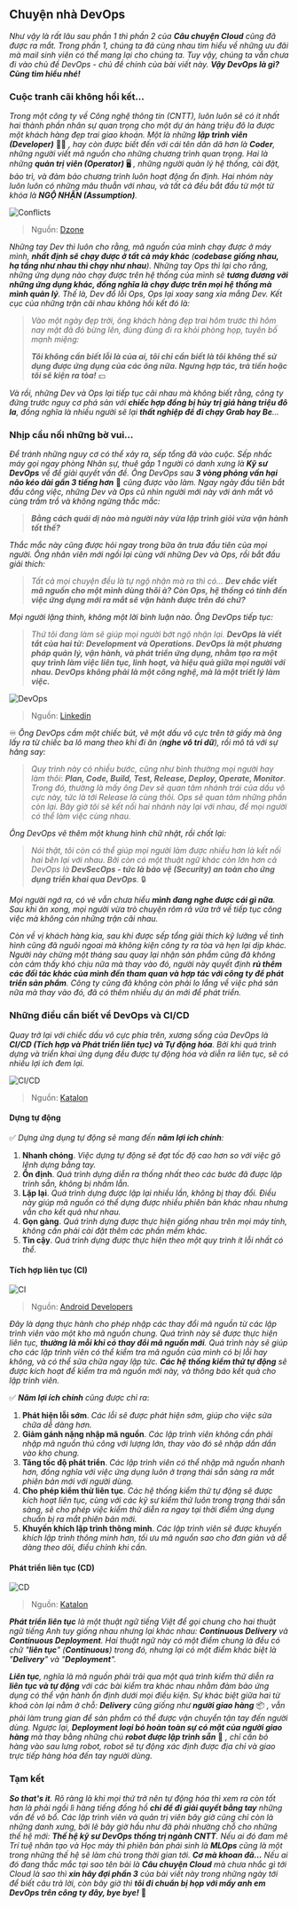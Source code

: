 ## Chuyện nhà DevOps

_Như vậy là rất lâu sau phần 1 thì phần 2 của **Câu chuyện Cloud** cũng đã được ra mắt. Trong phần 1, chúng ta đã cùng nhau tìm hiểu về những ưu đãi mà mail sinh viên có thể mang lại cho chúng ta. Tuy vậy, chúng ta vẫn chưa đi vào chủ đề DevOps - chủ đề chính của bài viết này. **Vậy DevOps là gì? Cùng tìm hiểu nhé!**_

### Cuộc tranh cãi không hồi kết...

_Trong một công ty về Công nghệ thông tin (CNTT), luôn luôn sẽ có ít nhất hai thành phần nhân sự quan trọng cho một dự án hàng triệu đô la được một khách hàng đẹp trai giao khoán. Một là những **lập trình viên (Developer)**_ 👨‍💻 _, hay còn được biết đến với cái tên dân dã hơn là **Coder**, những người viết mã nguồn cho những chương trình quan trọng. Hai là những **quản trị viên (Operator)**_ 🖥 _, những người quản lý hệ thống, cài đặt, bảo trì, và đảm bảo chương trình luôn hoạt động ổn định. Hai nhóm này luôn luôn có những mâu thuẫn với nhau, và tất cả đều bắt đầu từ một từ khóa là **NGỘ NHẬN (Assumption)**._

![Conflicts](../img/image9.jpg)

> Nguồn: [Dzone](https://dzone.com/articles/dev-vs-ops-conflicted-so-are-we)

_Những tay Dev thì luôn cho rằng, mã nguồn của mình chạy được ở máy mình, **nhất định sẽ chạy được ở tất cả máy khác** (**codebase giống nhau, hạ tầng như nhau thì chạy như nhau**). Những tay Ops thì lại cho rằng, những ứng dụng nào chạy được trên hệ thống của mình sẽ **tương đương vỡi những ứng dụng khác, đồng nghĩa là chạy được trên mọi hệ thống mà mình quản lý**. Thế là, Dev đổ lỗi Ops, Ops lại xoay sang xỉa mắng Dev. Kết cục của những trận cãi nhau không hồi kết đó là:_

> _Vào một ngày đẹp trời, ông khách hàng đẹp trai hôm trước thì hôm nay mặt đã đỏ bừng lên, đùng đùng đi ra khỏi phòng họp, tuyên bố mạnh miệng:_
>
> **_Tôi không cần biết lỗi là của ai, tôi chỉ cần biết là tôi không thể sử dụng được ứng dụng của các ông nữa. Ngưng hợp tác, trả tiền hoặc tôi sẽ kiện ra tòa!_** 💵

_Và rồi, những Dev và Ops lại tiếp tục cãi nhau mà không biết rằng, công ty đứng trước nguy cơ phá sản với **chiếc hợp đồng bị hủy trị giá hàng triệu đô la**, đồng nghĩa là nhiều người sẽ lại **thất nghiệp để đi chạy Grab hay Be**..._

### Nhịp cầu nối những bờ vui...

_Để tránh những nguy cơ có thể xảy ra, sếp tổng đã vào cuộc. Sếp nhấc máy gọi ngay phòng Nhân sự, thuê gấp 1 người có danh xưng là **Kỹ sư DevOps** về để giải quyết vấn đề. Ông DevOps sau **3 vòng phỏng vấn hại não kéo dài gần 3 tiếng hơn**_ 🧠 _cũng được vào làm. Ngay ngày đầu tiên bắt đầu công việc, những Dev và Ops cũ nhìn người mới này với ánh mắt vô cùng trầm trồ và không ngừng thắc mắc:_

> **_Bằng cách quái dị nào mà người này vừa lập trình giỏi vừa vận hành tốt thế?_**

_Thắc mắc này cũng được hỏi ngay trong bữa ăn trưa đầu tiên của mọi người. Ông nhân viên mới ngồi lại cùng với những Dev và Ops, rồi bắt đầu giải thích:_

> _Tất cả mọi chuyện đều là tự ngộ nhận mà ra thì có..._ **_Dev chắc viết mã nguồn cho một mình dùng thôi à? Còn Ops, hệ thống có tính đến việc ứng dụng mới ra mắt sẽ vận hành được trên đó chứ?_**

_Mọi người lặng thinh, không một lời bình luận nào. Ông DevOps tiếp tục:_

> _Thứ tôi đang làm sẽ giúp mọi người bớt ngộ nhận lại._ **_DevOps là viết tắt của hai từ: Development và Operations. DevOps là một phương pháp quản lý, vận hành, và phát triển ứng dụng, nhằm tạo ra một quy trình làm việc liên tục, linh hoạt, và hiệu quả giữa mọi người với nhau. DevOps không phải là một công nghệ, mà là một triết lý làm việc._**

![DevOps](../img/image10.jpg)

> Nguồn: [Linkedin](https://www.linkedin.com/pulse/devops-tools-rupesh-ranawre/)

♾ _Ông DevOps cầm một chiếc bút, vẽ một dấu vô cực trên tờ giấy mà ông lấy ra từ chiếc ba lô mang theo khi đi ăn (**nghe vô tri dữ**), rồi mô tả với sự hăng say:_

> _Quy trình này có nhiều bước, cũng như bình thường mọi người hay làm thôi_: **_Plan, Code, Build, Test, Release, Deploy, Operate, Monitor_**. _Trong đó, thường là mấy ông Dev sẽ quan tâm nhánh trái của dấu vô cực này, tức là tới Release là cùng thôi. Ops sẽ quan tâm những phần còn lại. Bây giờ tôi sẽ kết nối hai nhánh này lại với nhau, để mọi người có thể làm việc cùng nhau._

_Ông DevOps vẽ thêm một khung hình chữ nhật, rồi chốt lại:_

> _Nói thật, tôi còn có thể giúp mọi người làm được nhiều hơn là kết nối hai bên lại với nhau. Bởi còn có một thuật ngữ khác còn lớn hơn cả DevOps là **DevSecOps - tức là bảo vệ (Security) an toàn cho ứng dụng triển khai qua DevOps**._ 🔒

_Mọi người ngớ ra, có vẻ vẫn chưa hiểu **mình đang nghe được cái gì nữa**. Sau khi ăn xong, mọi người vừa trò chuyện rôm rả vừa trở về tiếp tục công việc mà không còn những trận cãi nhau._

_Còn về vị khách hàng kia, sau khi được sếp tổng giải thích kỹ lưỡng về tình hình cũng đã nguôi ngoai mà không kiện công ty ra tòa và hẹn lại dịp khác. Người này chừng một tháng sau quay lại nhận sản phẩm cũng đã không còn cảm thấy khó chịu nữa mà thay vào đó, người này quyết định **rủ thêm các đối tác khác của mình đến tham quan và hợp tác với công ty để phát triển sản phẩm**. Công ty cũng đã không còn phải lo lắng về việc phá sản nữa mà thay vào đó, đã có thêm nhiều dự án mới để phát triển._

### Những điều cần biết về DevOps và CI/CD

_Quay trở lại với chiếc dấu vô cực phía trên, xương sống của DevOps là **CI/CD (Tích hợp và Phát triển liên tục) và Tự động hóa**. Bởi khi quá trình dựng và triển khai ứng dụng đều được tự động hóa và diễn ra liên tục, sẽ có nhiều lợi ích đem lại._

![CI/CD](../img/image11.png)

> Nguồn: [Katalon](https://katalon.com/resources-center/blog/ci-cd-introduction)

#### Dựng tự động

✅ _Dựng ứng dụng tự động sẽ mang đến **năm lợi ích chính**:_

1. **Nhanh chóng**. _Việc dựng tự động sẽ đạt tốc độ cao hơn so với việc gõ lệnh dựng bằng tay._
2. **Ổn định**. _Quá trình dựng diễn ra thống nhất theo các bước đã được lập trình sẵn, không bị nhầm lẫn._
3. **Lặp lại**. _Quá trình dựng được lặp lại nhiều lần, không bị thay đổi. Điều này giúp mã nguồn có thể dựng được nhiều phiên bản khác nhau nhưng vẫn cho kết quả như nhau._
4. **Gọn gàng**. _Quá trình dựng được thực hiện giống nhau trên mọi máy tính, không cần phải cài đặt thêm các phần mềm khác._
5. **Tin cậy**. _Quá trình dựng được thực hiện theo một quy trình ít lỗi nhất có thể._

#### Tích hợp liên tục (CI)

![CI](../img/image13.svg)

> Nguồn: [Android Developers](https://developer.android.com/training/testing/continuous-integration)

_Đây là dạng thực hành cho phép nhập các thay đổi mã nguồn từ các lập trình viên vào một kho mã nguồn chung. Quá trình này sẽ được thực hiện liên tục, **thường là mỗi khi có thay đổi mã nguồn mới**. Quá trình này sẽ giúp cho các lập trình viên có thể kiểm tra mã nguồn của mình có bị lỗi hay không, và có thể sửa chữa ngay lập tức. **Các hệ thống kiểm thử tự động** sẽ được kích hoạt để kiểm tra mã nguồn mới này, và thông báo kết quả cho lập trình viên._

✅ _**Năm lợi ích chính** cũng được chỉ ra_:

1. **Phát hiện lỗi sớm**. _Các lỗi sẽ được phát hiện sớm, giúp cho việc sửa chữa dễ dàng hơn._
2. **Giảm gánh nặng nhập mã nguồn**. _Các lập trình viên không cần phải nhập mã nguồn thủ công với lượng lớn, thay vào đó sẽ nhập dần dần vào kho chung._
3. **Tăng tốc độ phát triển**. _Các lập trình viên có thể nhập mã nguồn nhanh hơn, đồng nghĩa với việc ứng dụng luôn ở trạng thái sẵn sàng ra mắt phiên bản mới với người dùng._
4. **Cho phép kiểm thử liên tục**. _Các hệ thống kiểm thử tự động sẽ được kích hoạt liên tục, cùng với các kỹ sư kiểm thử luôn trong trạng thái sẵn sàng, sẽ cho phép việc kiểm thử diễn ra ngay tại thời điểm ứng dụng chuẩn bị ra mắt phiên bản mới._
5. **Khuyến khích lập trình thông minh**. _Các lập trình viên sẽ được khuyến khích lập trình thông minh hơn, tối ưu mã nguồn sao cho đơn giản và dễ dàng theo dõi, điều chỉnh khi cần._

#### Phát triển liên tục (CD)

![CD](../img/image12.png)

> Nguồn: [Katalon](https://katalon.com/resources-center/blog/continuous-delivery-vs-continuous-deployment)

_**Phát triển liên tục** là một thuật ngữ tiếng Việt để gọi chung cho hai thuật ngữ tiếng Anh tuy giống nhau nhưng lại khác nhau: **Continuous Delivery** và **Continuous Deployment**. Hai thuật ngữ này có một điểm chung là đều có chữ "**liên tục**" (**Continuous**) trong đó, nhưng lại có một điểm khác biệt là "**Delivery**" và "**Deployment**"._

_**Liên tục**, nghĩa là mã nguồn phải trải qua một quá trình kiểm thử diễn ra **liên tục và tự động** với các bài kiểm tra khác nhau nhằm đảm bảo ứng dụng có thể vận hành ổn định dưới mọi điều kiện. Sự khác biệt giữa hai từ khoá còn lại nằm ở chỗ: **Delivery** cũng giống như **người giao hàng**_ 📦 _, vẫn phải làm trung gian để sản phẩm có thể được vận chuyển tận tay đến người dùng. Ngược lại, **Deployment loại bỏ hoàn toàn sự có mặt của người giao hàng** mà thay bằng những chú **robot được lập trình sẵn**_ 🤖 _, chỉ cần bỏ hàng vào sau lưng robot, robot sẽ tự động xác định được địa chỉ và giao trực tiếp hàng hóa đến tay người dùng._

### Tạm kết

_**So that's it**. Rõ ràng là khi mọi thứ trở nên tự động hóa thì xem ra còn tốt hơn là phải ngồi lì hàng tiếng đồng hồ **chỉ để đi giải quyết bằng tay** những vấn đề vô bổ. Các lập trình viên và quản trị viên bây giờ cũng chỉ còn là những danh xưng, bởi lẽ bây giờ hầu như đã phải nhường chỗ cho những thế hệ mới: **Thế hệ kỹ sư DevOps thống trị ngành CNTT**. Nếu ai đó đam mê Trí tuệ nhân tạo và Học máy thì phiên bản phái sinh là **MLOps** cũng là một trong những thế hệ sẽ làm chủ trong thời gian tới. **Cơ mà khoan đã...** Nếu ai đó đang thắc mắc tại sao tên bài là **Câu chuyện Cloud** mà chưa nhắc gì tới Cloud là sao thì **xin hãy đợi phần 3** của bài viết này trong những ngày tới để biết câu trả lời, còn bây giờ thì **tôi đi chuẩn bị họp với mấy anh em DevOps trên công ty đây, bye bye!**_ 👋
